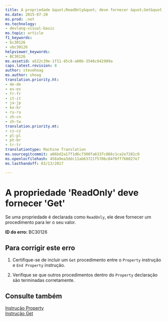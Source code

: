 ```yaml
---
title: A propriedade &quot;ReadOnly&quot; deve fornecer &quot;Get&quot; | Documentos do Microsoft
ms.date: 2015-07-20
ms.prod: .net
ms.technology:
- devlang-visual-basic
ms.topic: article
f1_keywords:
- bc30126
- vbc30126
helpviewer_keywords:
- BC30126
ms.assetid: a522c39e-1f11-45c8-a00b-3546c842909a
caps.latest.revision: 8
author: stevehoag
ms.author: shoag
translation.priority.ht:
- de-de
- es-es
- fr-fr
- it-it
- ja-jp
- ko-kr
- ru-ru
- zh-cn
- zh-tw
translation.priority.mt:
- cs-cz
- pl-pl
- pt-br
- tr-tr
translationtype: Machine Translation
ms.sourcegitcommit: a06bd2a17f1d6c7308fa6337c866c1ca2e7281c0
ms.openlocfilehash: 458a9ea3ddc11ab63721f570bc84f0ff768027e7
ms.lasthandoff: 03/13/2017

---
```

# <a name="39readonly39-property-must-provide-a-39get39"></a>A propriedade 'ReadOnly' deve fornecer 'Get'
Se uma propriedade é declarada como `ReadOnly`, ele deve fornecer um procedimento para ler o seu valor.  
  
 **ID do erro:** BC30126  
  
## <a name="to-correct-this-error"></a>Para corrigir este erro  
  
1.  Certifique-se de incluir um `Get` procedimento entre o `Property` instrução e `End Property` instrução.  
  
2.  Verifique se que outros procedimentos dentro do `Property` declaração são terminadas corretamente.  
  
## <a name="see-also"></a>Consulte também  
 [Instrução Property](../../visual-basic/language-reference/statements/property-statement.md)   
 [Instrução Get](../../visual-basic/language-reference/statements/get-statement.md)
